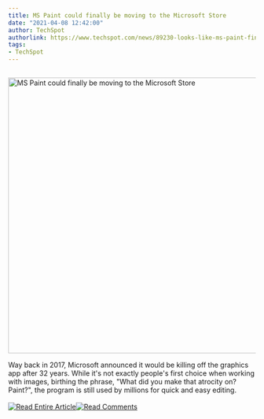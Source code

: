```yaml
---
title: MS Paint could finally be moving to the Microsoft Store
date: "2021-04-08 12:42:00"
author: TechSpot
authorlink: https://www.techspot.com/news/89230-looks-like-ms-paint-finally-moving-microsoft-store.html
tags:
- TechSpot
---
```

<a href="https://www.techspot.com/news/89230-looks-like-ms-paint-finally-moving-microsoft-store.html" target="_blank"><img src="https://static.techspot.com/images2/news/ts3_thumbs/2017/07/2017-07-24-ts3_thumbs-4e5.jpg" width="800" height="560" style="padding: 15px 0" title="MS Paint could finally be moving to the Microsoft Store" /></a><br />Way back in 2017, Microsoft announced it would be killing off the graphics app after 32 years. While it's not exactly people's first choice when working with images, birthing the phrase, "What did you make that atrocity on? Paint?", the program is still used by millions for quick and easy editing.<br /><br /><a href="https://www.techspot.com/news/89230-looks-like-ms-paint-finally-moving-microsoft-store.html"><img src="https://static.techspot.com/images/rss/rss_buttons_01.png" border="0" alt="Read Entire Article" /></a><a href="https://www.techspot.com/news/89230-looks-like-ms-paint-finally-moving-microsoft-store.html#comments"><img src="https://static.techspot.com/images/rss/rss_buttons_02.png" border="0" alt="Read Comments" /></a><br /><br />
